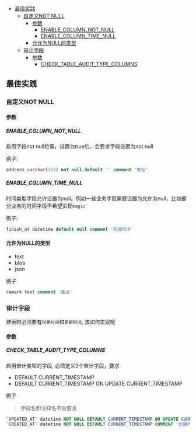 - [最佳实践](#最佳实践)
  - [自定义NOT NULL](#自定义not-null)
    - [参数](#参数)
      - [ENABLE_COLUMN_NOT_NULL](#enable_column_not_null)
      - [ENABLE_COLUMN_TIME_NULL](#enable_column_time_null)
    - [允许为NULL的类型](#允许为null的类型)
  - [审计字段](#审计字段)
    - [参数](#参数-1)
      - [CHECK_TABLE_AUDIT_TYPE_COLUMNS](#check_table_audit_type_columns)
## 最佳实践
### 自定义NOT NULL
#### 参数
##### ENABLE_COLUMN_NOT_NULL
启用字段not null检查，设置为true后，会要求字段设置为not null

例子:
```sql
address varchar(128) not null default '' comment '地址'
```

##### ENABLE_COLUMN_TIME_NULL
时间类型字段允许设置为null。例如一些业务字段需要设置为允许为null，比如部分业务的时间字段不希望实现`magic`

例子:
```sql
finish_at datetime default null comment '完成时间'
```

#### 允许为NULL的类型
* text
* blob
* json

例子
```sql
remark text comment '备注'
```

### 审计字段
建表时必须要有`创建时间`和`更新时间`, 该如何实现呢

#### 参数
##### CHECK_TABLE_AUDIT_TYPE_COLUMNS
启用审计类型的字段, 必须定义2个审计字段，要求
* DEFAULT CURRENT_TIMESTAMP
* DEFAULT CURRENT_TIMESTAMP ON UPDATE CURRENT_TIMESTAMP

例子
> 字段名和注释名不做要求
```sql
`UPDATED_AT` datetime NOT NULL DEFAULT CURRENT_TIMESTAMP ON UPDATE CURRENT_TIMESTAMP COMMENT '更新时间'
`CREATED_AT` datetime NOT NULL DEFAULT CURRENT_TIMESTAMP COMMENT '创建时间'
```